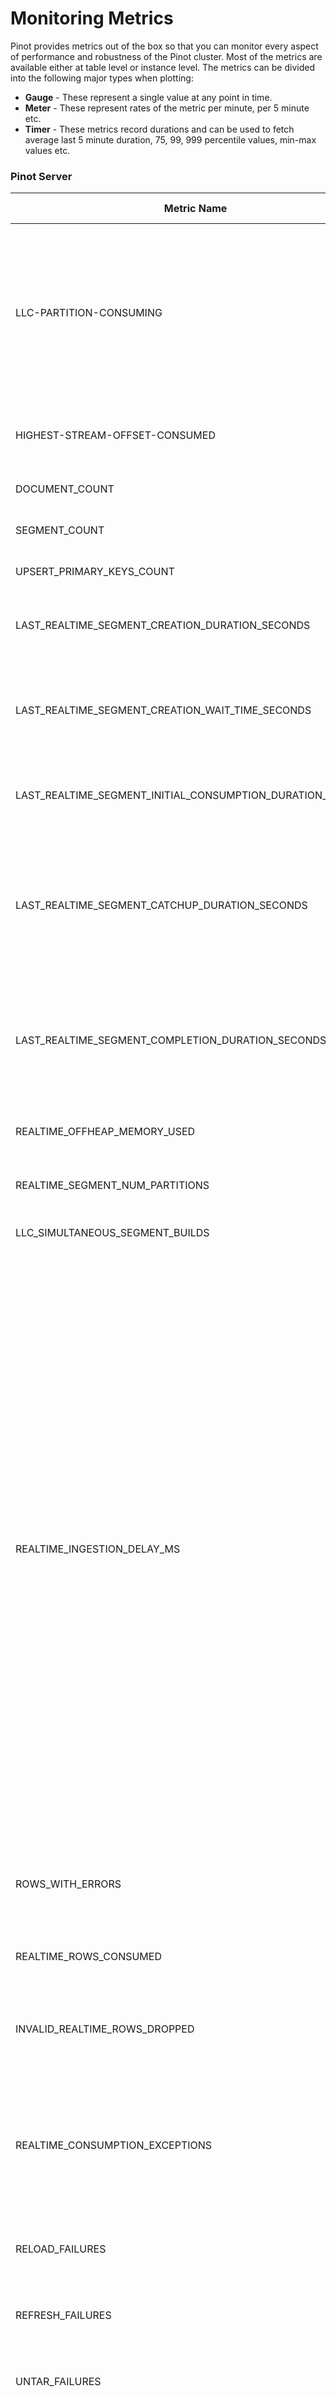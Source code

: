 # Monitoring Metrics

Pinot provides metrics out of the box so that you can monitor every aspect of performance and robustness of the Pinot cluster. Most of the metrics are available either at table level or instance level. The metrics can be divided into the following major types when plotting:

* **Gauge** - These represent a single value at any point in time.
* **Meter** - These represent rates of the metric per minute, per 5 minute etc.
* **Timer** - These metrics record durations and can be used to fetch average last 5 minute duration, 75, 99, 999 percentile values, min-max values etc.

### Pinot Server

<table><thead><tr><th>Metric Name</th><th>Description</th><th data-type="select">Metric type</th></tr></thead><tbody><tr><td>LLC-PARTITION-CONSUMING</td><td>This gives a binary value based on whether low-level consumption is healthy (1) or unhealthy (0). It’s important to ensure at least a single replica of each partition is consuming.</td><td></td></tr><tr><td>HIGHEST-STREAM-OFFSET-CONSUMED</td><td>The highest offset which has been consumed so far</td><td></td></tr><tr><td>DOCUMENT_COUNT</td><td>total number of records in table</td><td></td></tr><tr><td>SEGMENT_COUNT</td><td>total number of segments in table</td><td></td></tr><tr><td>UPSERT_PRIMARY_KEYS_COUNT</td><td>total unique primary keys in table</td><td></td></tr><tr><td>LAST_REALTIME_SEGMENT_CREATION_DURATION_SECONDS</td><td>time in seconds it took for latest real-time segment to get created</td><td></td></tr><tr><td>LAST_REALTIME_SEGMENT_CREATION_WAIT_TIME_SECONDS</td><td>time in seconds it took for segment creation to start (generally due to waiting for a lock to get acquired)</td><td></td></tr><tr><td>LAST_REALTIME_SEGMENT_INITIAL_CONSUMPTION_DURATION_SECONDS</td><td>time in seconds spent consuming records for latest segment</td><td></td></tr><tr><td>LAST_REALTIME_SEGMENT_CATCHUP_DURATION_SECONDS</td><td>time in seconds spent on catching up to the latest offset in metadata. This can happen when multiple servers are consuming from same partition.</td><td></td></tr><tr><td>LAST_REALTIME_SEGMENT_COMPLETION_DURATION_SECONDS</td><td>time in seconds between when we stopped consuming records and when the segment gets committed</td><td></td></tr><tr><td>REALTIME_OFFHEAP_MEMORY_USED</td><td>off heap memory in bytes current used by real-time segments</td><td></td></tr><tr><td>REALTIME_SEGMENT_NUM_PARTITIONS</td><td>Number of partitions for a table</td><td></td></tr><tr><td>LLC_SIMULTANEOUS_SEGMENT_BUILDS</td><td>Number of segments being built currently</td><td></td></tr><tr><td>REALTIME_INGESTION_DELAY_MS</td><td>Per partition metric that measures the delay in milliseconds from the time an event was produced to the stream that feeds Pinot until the event was consumed by Pinot. Partitions that are not actively consuming due to lack of events will report 0 delay. Partitions that are stuck or falling behind will report their last measured delay aged by the time since the sample was taken: this enables the user to monitor partitions that have events queued but where Pinot is falling behind in consumption. This metric assumes event timestamps is UTC time zone, if timestamps are using other timezones, the delay shown will be offset.</td><td></td></tr><tr><td>ROWS_WITH_ERRORS</td><td>number of rows that either didn't get transformed or didn't get indexed.</td><td></td></tr><tr><td>REALTIME_ROWS_CONSUMED</td><td>total number of records consumed from input</td><td></td></tr><tr><td>INVALID_REALTIME_ROWS_DROPPED</td><td>number of records that were filtered based on FilterConfig specified in table config</td><td></td></tr><tr><td>REALTIME_CONSUMPTION_EXCEPTIONS</td><td>number of rows that were not consumed because of some exception. It doesn't track exceptions during transformation and indexing.</td><td></td></tr><tr><td>RELOAD_FAILURES</td><td>Number of failures occurred while reloading segments</td><td></td></tr><tr><td>REFRESH_FAILURES</td><td>Number of failures occurred while refreshing segments</td><td></td></tr><tr><td>UNTAR_FAILURES</td><td>Number of failures occurred while uncompressing segments</td><td></td></tr><tr><td>SEGMENT_DOWNLOAD_FAILURES</td><td>Number of failures occurred while downloading segments from deep store to local</td><td></td></tr><tr><td>DELETED_SEGMENT_COUNT</td><td>Number of segments deleted either because of retention policies, explicit delete request etc.</td><td></td></tr><tr><td>QUERIES</td><td>Number of queries executed</td><td></td></tr><tr><td>QUERY_EXECUTION_EXCEPTIONS</td><td>Number of exceptions encountered during query execution</td><td></td></tr><tr><td>NUM-MISSING-SEGMENTS</td><td>Number of missing segments that the broker queried for (expected to be on the server) but the server didn’t have. This can be due to retention or stale routing table</td><td></td></tr><tr><td>NO_TABLE_ACCESS</td><td>number of query requests for which table access was denied either due to table not being present or access control restrictions.</td><td></td></tr><tr><td>HELIX_ZOOKEEPER_RECONNECTS</td><td>Number of times Server instance re-connected to zookeeper.</td><td></td></tr><tr><td>NETTY_CONNECTION_BYTES_RECEIVED</td><td>total bytes received by the server</td><td></td></tr><tr><td>NETTY_CONNECTION_BYTES_SENT</td><td>total bytes sent by the server</td><td></td></tr><tr><td>NETTY_CONNECTION_RESPONSES_SENT</td><td>total responses sent by the server</td><td></td></tr><tr><td>FRESHNESS_LAG_MS</td><td>time period between when the data was last updated in the table and the current time</td><td></td></tr><tr><td>NETTY_CONNECTION_SEND_RESPONSE_LATENCY</td><td>time spent in sending response to brokers after the results are available</td><td></td></tr><tr><td>EXECUTION_THREAD_CPU_TIME_NS</td><td>time spent by all threads processing query and results (doesn't includes time spent in system activities)</td><td></td></tr><tr><td>SYSTEM_ACTIVITIES_CPU_TIME_NS</td><td>time spent in nanoseconds processing query on the servers (only counts system acitivities such as GC, OS paging etc.)</td><td></td></tr><tr><td>RESPONSE_SER_CPU_TIME_NS</td><td>time spent in nanoseconds serializing query response on servers</td><td></td></tr><tr><td>TOTAL_CPU_TIME_NS</td><td>total time spent in nanoseconds processing query on the servers</td><td></td></tr><tr><td>END_TO_END_REALTIME_INGESTION_DELAY_MS</td><td>When supported by the underlying stream, this metric provides the ingestion delay in milliseconds from the time an event was ingested by the first stream in your ingestion pipeline to the time the event was ingested by Pinot. The metric is not emitted when the underlying stream does not support this feature. The metric relies on this metric being in UTC time zone. If your time stamp is in another time zone, your metric will be offset accordingly.</td><td></td></tr></tbody></table>

#### Tracking time spent in various phases of Query execution in milliseconds -

<table><thead><tr><th>Metric Name</th><th>Description</th><th data-type="select"></th></tr></thead><tbody><tr><td>REQUEST_DESERIALIZATION</td><td>Time spent in deserializing query request</td><td></td></tr><tr><td>SEGMENT_PRUNING</td><td>Time spent in Segment Pruning</td><td></td></tr><tr><td>BUILD_QUERY_PLAN</td><td>Time spent in building query plan</td><td></td></tr><tr><td>QUERY_PLAN_EXECUTION</td><td>Time spent in executing query plan</td><td></td></tr><tr><td>QUERY_PROCESSING</td><td>Total Time spent in processing the query request from receiving the parsed query to getting data. Doesn't include ser-de time.</td><td></td></tr><tr><td>SCHEDULER_WAIT</td><td>Time spent in the scheduler queue waiting for the query to be executed</td><td></td></tr><tr><td>RESPONSE_SERIALIZATION</td><td>Time spent in serializing query response</td><td></td></tr><tr><td>TOTAL_QUERY_TIME</td><td>Total time to take from receiving the query to returning the responde.</td><td></td></tr></tbody></table>

####

### Pinot Broker

<table><thead><tr><th>Metric Name</th><th>Description</th><th data-type="select">Metric Type</th></tr></thead><tbody><tr><td>UNHEALTHY_SERVERS</td><td>Number of unhealthy servers detected</td><td></td></tr><tr><td>QUERY_QUOTA_CAPACITY_UTILIZATION_RATE</td><td>percentage of configured rate limit being used on each broker</td><td></td></tr><tr><td>MAX_BURST_QPS</td><td></td><td></td></tr><tr><td>QUERY_RATE_LIMIT_DISABLED</td><td>1 if rate limit is enabled on broker, 0 otherwise</td><td></td></tr><tr><td>REQUEST_SIZE</td><td>Query String length on each broker</td><td></td></tr><tr><td>RESIZE_TIME_MS</td><td>time spent in resizing results for the output. either because of LIMIT or maximum allowed group by keys or any other criteria</td><td></td></tr><tr><td>QUERIES</td><td>The rate which an individual broker is receiving queries. Units are in QPS</td><td></td></tr><tr><td>REQUEST_COMPILATION_EXCEPTIONS</td><td>Number of queries which failed during compilation</td><td></td></tr><tr><td>RESOURCE_MISSING_EXCEPTIONS</td><td>Number of queries for which table doesn't exists</td><td></td></tr><tr><td>QUERY_VALIDATION_EXCEPTIONS</td><td>Number of invalid queries</td><td></td></tr><tr><td>UNKNOWN_COLUMN_EXCEPTIONS</td><td>Number of queries with unknown columns</td><td></td></tr><tr><td>NO_SERVER_FOUND_EXCEPTIONS</td><td>Number of queries for which no server was found to contain its data</td><td></td></tr><tr><td>REQUEST_TIMEOUT_BEFORE_SCATTERED_EXCEPTIONS</td><td>Number of times query timed out before even being sent to the servers</td><td></td></tr><tr><td>REQUEST_CHANNEL_LOCK_TIMEOUT_EXCEPTIONS</td><td>number of times query failes while trying to acquire lock to server connections</td><td></td></tr><tr><td>REQUEST_SEND_EXCEPTIONS</td><td>Number of queries failed while sending to server</td><td></td></tr><tr><td>RESPONSE_FETCH_EXCEPTIONS</td><td>Number of queries failed while handling response from servers</td><td></td></tr><tr><td>DATA_TABLE_DESERIALIZATION_EXCEPTIONS</td><td>Number of queries failed while deserializing response data from servers</td><td></td></tr><tr><td>RESPONSE_MERGE_EXCEPTIONS</td><td>Number of queries that failed while merging responses from multiple servers. This can be due to schema inconsitency or any other issues</td><td></td></tr><tr><td>BROKER_RESPONSES_WITH_PROCESSING_EXCEPTIONS</td><td>Number of queries where atleast one exception occured</td><td></td></tr><tr><td>BROKER_RESPONSES_WITH_PARTIAL_SERVERS_RESPONDED</td><td>Number of queries with incomplete results due to missing responses from servers</td><td></td></tr><tr><td>BROKER_RESPONSES_WITH_NUM_GROUPS_LIMIT_REACHED</td><td>Number of queries where total number of groups exceeded configured limit (default limit - 100K)</td><td></td></tr><tr><td>DOCUMENTS_SCANNED</td><td>Total number of documents read from segments in each query</td><td></td></tr><tr><td>ENTRIES_SCANNED_IN_FILTER</td><td></td><td></td></tr><tr><td>ENTRIES_SCANNED_POST_FILTER</td><td></td><td></td></tr><tr><td>NUM_RESIZES</td><td>Number of result resizes for queries</td><td></td></tr><tr><td>REQUEST_DROPPED_DUE_TO_ACCESS_ERROR</td><td>Number of queries dropped due to invalid access permissions on table</td><td></td></tr><tr><td>GROUP_BY_SIZE</td><td>Number of rows in group by queries</td><td></td></tr><tr><td>TOTAL_SERVER_RESPONSE_SIZE</td><td>Total number of bytes received from servers for queries</td><td></td></tr><tr><td>QUERY_QUOTA_EXCEEDED</td><td>Number of queries failed due to query rate limit being breached</td><td></td></tr><tr><td>NO_SERVING_HOST_FOR_SEGMENT</td><td>Number of segments per query for which no servers are available</td><td></td></tr><tr><td>SERVER_MISSING_FOR_ROUTING</td><td>Number of servers that could not be added to routing table for query</td><td></td></tr><tr><td>NETTY_CONNECTION_REQUESTS_SENT</td><td>total number of requests sent to servers</td><td></td></tr><tr><td>NETTY_CONNECTION_BYTES_SENT</td><td>total bytes sent to servers</td><td></td></tr><tr><td>NETTY_CONNECTION_BYTES_RECEIVED</td><td>total bytes received from servers</td><td></td></tr><tr><td>PROACTIVE_CLUSTER_CHANGE_CHECK</td><td>Number of requests raised to zookeeper to check the cluster state such as IDEAL STATES, EXTERNAL VIEW etc.</td><td></td></tr><tr><td>HELIX_ZOOKEEPER_RECONNECTS</td><td>Number of times broker instance re-connected to zookeeper.</td><td></td></tr><tr><td>CLUSTER_CHANGE_QUEUE_TIME</td><td>Time spent in milliseconds in queue for cluster change requests</td><td></td></tr><tr><td>FRESHNESS_LAG_MS</td><td>time period between when the data was last updated in the table and the current time</td><td></td></tr><tr><td>NETTY_CONNECTION_SEND_REQUEST_LATENCY</td><td>latency of sending the request from broker to server</td><td></td></tr><tr><td>OFFLINE_THREAD_CPU_TIME_NS</td><td>aggregated thread cpu time in nanoseconds for query processing from offline servers</td><td></td></tr><tr><td>REALTIME_THREAD_CPU_TIME_NS</td><td>aggregated thread cpu time in nanoseconds for query processing from real-time servers</td><td></td></tr><tr><td>OFFLINE_SYSTEM_ACTIVITIES_CPU_TIME_NS</td><td>aggregated system activities cpu time in nanoseconds for query processing from offline servers (e.g. GC, OS paging etc.)</td><td></td></tr><tr><td>REALTIME_SYSTEM_ACTIVITIES_CPU_TIME_NS</td><td>aggregated system activities cpu time in nanoseconds for query processing from real-time servers (e.g. GC, OS paging etc.)</td><td></td></tr><tr><td>OFFLINE_RESPONSE_SER_CPU_TIME_NS</td><td>aggregated response serialization cpu time in nanoseconds for query processing from offline servers</td><td></td></tr><tr><td>REALTIME_RESPONSE_SER_CPU_TIME_NS</td><td>aggregated response serialization cpu time in nanoseconds for query processing from real-time servers</td><td></td></tr><tr><td>OFFLINE_TOTAL_CPU_TIME_NS</td><td>aggregated total cpu time(thread + system activities + response serialization) in nanoseconds for query processing from offline servers</td><td></td></tr><tr><td>REALTIME_TOTAL_CPU_TIME_NS</td><td>time(thread + system activities + response serialization) in nanoseconds for query processing from real-time servers</td><td></td></tr></tbody></table>

#### Tracking time spent in various phases of Query execution in milliseconds -

<table><thead><tr><th>Metric Name</th><th>Description</th><th data-type="select">Metric Type</th></tr></thead><tbody><tr><td>REQUEST_COMPILATION</td><td>Time spent in compiling SQL query</td><td></td></tr><tr><td>QUERY_EXECUTION</td><td>Total Time spent in query executiong</td><td></td></tr><tr><td>QUERY_ROUTING</td><td>Time spent in creating a routing table for segments</td><td></td></tr><tr><td>SCATTER_GATHER</td><td>Time spent in sending and collecting responses from servers.</td><td></td></tr><tr><td>REDUCE</td><td>Time spent in combining query results from multiple servers</td><td></td></tr><tr><td>AUTHORIZATION</td><td>Time spent checking table access after query compilation</td><td></td></tr></tbody></table>

### Pinot Controller

<table><thead><tr><th>Metric Name</th><th>Description</th><th data-type="select">Metric Type</th></tr></thead><tbody><tr><td>PERCENT_SEGMENTS_AVAILABLE</td><td>Percentage of complete online replicas in external view as compared to replicas in ideal state</td><td></td></tr><tr><td>NUMBER_OF_REPLICAS</td><td>Total number of replicas available for table</td><td></td></tr><tr><td>SEGMENTS_IN_ERROR_STATE</td><td>Number of segments in an <code>ERROR</code> state for a given table.</td><td></td></tr><tr><td>TABLE_STORAGE_QUOTA_UTILIZATION</td><td>Shows how much of the table’s storage quota is currently being used, metric will a percentage of a the entire quota.</td><td></td></tr><tr><td>LAST_PUSH_TIME_DELAY_HOURS</td><td>The time in hours since the last time an offline segment has been pushed to the controller.</td><td></td></tr><tr><td>HEALTHCHECK_OK_CALLS</td><td>Number of health check requests for which controller was healthy</td><td></td></tr><tr><td>HEALTHCHECK_BAD_CALLS</td><td>Number of health check requests for which controller was unhealthy</td><td></td></tr><tr><td>CONTROLLER_INSTANCE_POST_ERROR</td><td>Errors occurred while updating state for an instance (server and broker)</td><td></td></tr><tr><td>CONTROLLER_SEGMENT_UPLOAD_ERROR</td><td>Errors occurred while sending uploading segment request</td><td></td></tr><tr><td>CONTROLLER_SCHEMA_UPLOAD_ERROR</td><td>Errors occurred while uploading schema</td><td></td></tr><tr><td>CONTROLLER_TABLE_SCHEMA_UPDATE_ERROR</td><td>Errors occurred while updating schema</td><td></td></tr><tr><td>CONTROLLER_TABLE_ADD_ERROR</td><td>Errors occurred while adding table config</td><td></td></tr><tr><td>CONTROLLER_TABLE_UPDATE_ERROR</td><td>Errors occurred while updating table config</td><td></td></tr><tr><td>CONTROLLER_TABLE_TENANT_UPDATE_ERROR</td><td>Errors occurred while updating a Tenant</td><td></td></tr><tr><td>CONTROLLER_TABLE_TENANT_CREATE_ERROR</td><td>Errors occurred while creating a Tenant</td><td></td></tr><tr><td>CONTROLLER_TABLE_TENANT_DELETE_ERROR</td><td>Errors while deleting a Tenant</td><td></td></tr><tr><td>CONTROLLER_REALTIME_TABLE_SEGMENT_ASSIGNMENT_ERROR</td><td>Errors occurred while assigning a real-time segment to a server instance</td><td></td></tr><tr><td>CONTROLLER_LEADERSHIP_CHANGE_WITHOUT_CALLBACK</td><td>Number of times a controller loses/gains leadership without a callback from Helix</td><td></td></tr><tr><td>CONTROLLER_PERIODIC_TASK_RUN</td><td>Number of Periodic tasks running currently</td><td></td></tr><tr><td>CONTROLLER_PERIODIC_TASK_ERROR</td><td>Number of Periodic tasks that failed due to error</td><td></td></tr><tr><td>NUMBER_TIMES_SCHEDULE_TASKS_CALLED</td><td>Minion tasks schedule request sent to controller</td><td></td></tr><tr><td>NUMBER_TASKS_SUBMITTED</td><td>Number of minion tasks submitted to the controller.</td><td></td></tr><tr><td>NUMBER_SEGMENT_UPLOAD_TIMEOUT_EXCEEDED</td><td>Number of segments uploads failed due to timeout. Segments are re-uploaded in this case by controller itself.</td><td></td></tr><tr><td>CRON_SCHEDULER_JOB_TRIGGERED</td><td>Number of minion tasks triggered that use cron</td><td></td></tr><tr><td>NUMBER_ADHOC_TASKS_SUBMITTED</td><td>Number of minion ad hoc tasks submitted</td><td></td></tr><tr><td>LLC_STATE_MACHINE_ABORTS</td><td>Number of times a real-time segment commit operation was aborted</td><td></td></tr><tr><td>LLC_ZOOKEEPER_FETCH_FAILURES</td><td>Number of Zookeeper metadata fetch requests failed</td><td></td></tr><tr><td>LLC_ZOOKEEPER_UPDATE_FAILURES</td><td>Number of Zookeeper metadata update requests failed</td><td></td></tr><tr><td>LLC_STREAM_DATA_LOSS</td><td>Indicates data loss for table either due to offsets available to consume from topic larger than the last stored offset in pinot or segment lost in CONSUMING state</td><td></td></tr><tr><td>HELIX_ZOOKEEPER_RECONNECTS</td><td>Number of times broker instance re-connected to zookeeper.</td><td></td></tr><tr><td>CRON_SCHEDULER_JOB_EXECUTION_TIME_MS</td><td>Time spent in scheduling cron jobs</td><td></td></tr></tbody></table>

### Pinot Minion

<table><thead><tr><th>Metric Name</th><th>Description</th><th data-type="select">Metric Type</th></tr></thead><tbody><tr><td>NUMBER_OF_TASKS</td><td>Number of tasks currently running</td><td></td></tr><tr><td>NUMBER_TASKS_EXECUTED</td><td>Number of tasks triggered in Minion</td><td></td></tr><tr><td>NUMBER_TASKS_COMPLETED</td><td>Number of tasks completed successfully</td><td></td></tr><tr><td>NUMBER_TASKS_CANCELLED</td><td>Number of tasks that were cancelled</td><td></td></tr><tr><td>NUMBER_TASKS_FAILED</td><td>Number of tasks that failed</td><td></td></tr><tr><td>NUMBER_TASKS_FATAL_FAILED</td><td>Number of tasks that failed with unretryable exceptions</td><td></td></tr><tr><td>TASK_QUEUEING</td><td>Time spent by tasks in queue</td><td></td></tr><tr><td>TASK_EXECUTION</td><td>Time spent by tasks in execution</td><td></td></tr></tbody></table>
